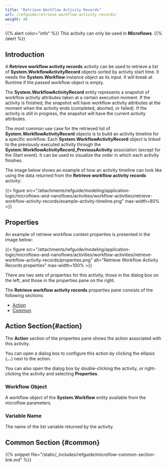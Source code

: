 ```yaml
---
title: "Retrieve Workflow Activity Records"
url: /refguide/retrieve-workflow-activity-records/
weight: 40
---
```


{{% alert color="info" %}}
This activity can only be used in **Microflows**.
{{% /alert %}}

## Introduction

A **Retrieve workflow activity records** activity can be used to retrieve a list of **System.WorkflowActivityRecord** objects sorted by activity start time. It needs the **System.Workflow** instance object as its input. It will break at Runtime if the passed workflow object is empty.

The **System.WorkflowActivityRecord** entity represents a snapshot of workflow activity attributes taken at a certain execution moment. If the activity is finished, the snapshot will have workflow activity attributes at the moment when the activity ends (completed, aborted, or failed). If the activity is still in progress, the snapshot will have the current activity attributes. 

The most common use case for the retrieved list of **System.WorkflowActivityRecord** objects is to build an activity timeline for a specific workflow. Each **System.WorkflowActivityRecord** object is linked to the previously executed activity through the **System.WorkflowActivityRecord_PreviousActivity** association (except for the Start event). It can be used to visualize the order in which each activity finishes.

The image below shows an example of how an activity timeline can look like using the data returned from the **Retrieve workflow activity records** activity:

{{< figure src="/attachments/refguide/modeling/application-logic/microflows-and-nanoflows/activities/workflow-activities/retrieve-workflow-activity-records/example-activity-timeline.png" max-width=80% >}}

## Properties

An example of retrieve workflow context properties is presented in the image below:

{{< figure src="/attachments/refguide/modeling/application-logic/microflows-and-nanoflows/activities/workflow-activities/retrieve-workflow-activity-records/properties.png" alt="Retrieve Workflow Activity Records properties" max-width=100% >}}

There are two sets of properties for this activity, those in the dialog box on the left, and those in the properties pane on the right.

The **Retrieve workflow activity records** properties pane consists of the following sections:

* [Action](#action)
* [Common](#common)

## Action Section{#action}

The **Action** section of the properties pane shows the action associated with this activity.

You can open a dialog box to configure this action by clicking the ellipsis (**…**) next to the action.

You can also open the dialog box by double-clicking the activity, or right-clicking the activity and selecting **Properties**.

### Workflow Object

A workflow object of the **System.Workflow** entity available from the microflow parameters. 

### Variable Name

The name of the list variable returned by the activity.

## Common Section {#common}

{{% snippet file="/static/_includes/refguide/microflow-common-section-link.md" %}}

